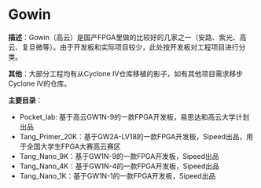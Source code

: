 # Gowin

**描述**：Gowin（高云）是国产FPGA里做的比较好的几家之一（安路、紫光、高云、复旦微等）。由于开发板和实际项目较少，此处按开发板对工程项目进行分类。



**其他**：大部分工程均有从Cyclone IV仓库移植的影子，如有其他项目需求移步Cyclone IV的仓库。



**主要目录**：

+ Pocket_lab: 基于高云GW1N-9的一款FPGA开发板，易思达和高云大学计划出品
+ Tang_Primer_20K：基于GW2A-LV18的一款FPGA开发板，Sipeed出品，用于全国大学生FPGA大赛高云赛区
+ Tang_Nano_9K：基于GW1N-9的一款FPGA开发板，Sipeed出品
+ Tang_Nano_4K：基于GW1N-4的一款FPGA开发板，Sipeed出品
+ Tang_Nano_1K：基于GW1N-1的一款FPGA开发板，Sipeed出品

